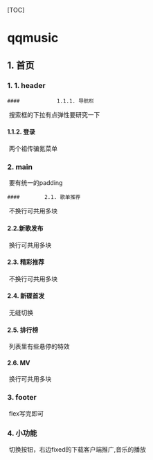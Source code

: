 [TOC]



# qqmusic

## 	1. 首页

### 		1. 1. header

	#### 			1.1.1. 导航栏  

​			搜索框的下拉有点弹性要研究一下

#### 			1.1.2. 登录

​			两个祖传骗氪菜单

### 	2. main

​	要有统一的padding

	#### 		2.1. 歌单推荐

​		不换行可共用多块

#### 		2.2.新歌发布

​		换行可共用多块

#### 		2.3. 精彩推荐

​		不换行可共用多块

#### 		2.4. 新碟首发

​		无缝切换

#### 		2.5. 排行榜

​		列表里有些悬停的特效

#### 		2.6. MV

​		换行可共用多块

### 	3. footer

​		flex写完即可

### 	4. 小功能

​		切换按钮，右边fixed的下载客户端推广,音乐的播放




